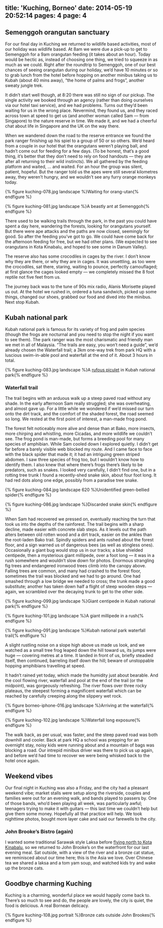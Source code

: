 title: 'Kuching, Borneo'
date: 2014-05-19 20:52:14
pages: 4
page: 4
---

## Semenggoh orangutan sanctuary

For our final day in Kuching we returned to wildlife based activities, most of our holiday was wildlife based. At 8am we were due a pick-up to get to Semenggoh for a 9am orangutan feeding (it takes about an hour). Today would be hectic as, instead of choosing one thing, we tried to squeeze in as much as we could. Right after the roundtrip to Semenggoh, one of our best chances of seeing orangutan during our holiday, we’d have 10 minutes or so to grab lunch from the hotel before hopping on another minibus taking us to Kubah (about 40 mins away), “the home of palms and frogs”, another sweaty jungle trek.

It didn’t start well though, at 8:20 there was still no sign of our pickup. The single activity we booked through an agency (rather than doing ourselves via our hotel taxi service), and we had problems. Turns out they’d been waiting for us in the wrong place. Nevermind, they found us, and they raced across town at speed to get us (and another woman called Sam — from Singapore) to the nature reserve in time. We made it, and we had a cheerful chat about life in Singapore and the UK on the way there.

When we wandered down the road to the reserve entrance we found the park ranger finishing up his spiel to a group of 50 or so others. We’d heard from a couple in our hotel that the orangutans weren’t playing ball, and hadn’t come out for feeding for a few days. (To be honest, that’s a good thing, it’s better that they don’t need to rely on food handouts — they are after all returning to their wild instincts). We all gathered by the feeding platform and waited, … and waited. For an hour the group was silent, patient, hopeful. But the ranger told us the apes were still several kilometres away, they weren’t hungry, and we wouldn’t see any furry orange monkeys today.

{% figure kuching-078.jpg landscape %}Waiting for orang-utan{% endfigure %}

{% figure kuching-081.jpg landscape %}A beastly ant at Semenggoh{% endfigure %}

There used to be walking trails through the park, in the past you could have spent a day here, wandering the forests, looking for orangutans yourself. But there were ape attacks and the paths are now closed, seemingly for good. So after the feeding you’ve got to go. We could have come back for the afternoon feeding for free, but we had other plans. (We expected to see orangutans in Kota Kinabalu, and hoped to see some in Danum Valley).

The reserve also has some crocodiles in cages by the river. I don’t know why they are there, or why they are in cages. It was unsettling, as too were the crocodiles, sat there, staring, waiting to pounce, perfectly camouflaged; at first glance the cages looked empty — we completely missed the 8 foot reptile not five feet from us.

The journey back was to the tune of 90s mix radio, Alanis Morisette played us out. At the hotel we rushed in, ordered a tuna sandwich, picked up some things, changed our shoes, grabbed our food and dived into the minibus. Next stop Kubah.

## Kubah national park

Kubah national park is famous for its variety of frog and palm species (though the frogs are nocturnal and you need to stop the night if you want to see them). The park ranger was the most charismatic and friendly man we met in all of Malaysia. “The trails are easy, you won’t need a guide”, we’d already chosen the Waterfall trail; a 3km one-way trek from park HQ with a luscious swim-in-able pool and waterfall at the end of it. About 3 hours in total.

{% figure kuching-083.jpg landscape %}A [rufous piculet](http://www.projectnoah.org/spottings/242276082 "Project Noah") in Kubah national park{% endfigure %}

### Waterfall trail

The trail begins with an arduous walk up a steep paved road without any shade. In the early afternoon Sam really struggled; she was overheating, and almost gave up. For a little while we wondered if we’d missed our turn onto the dirt track, and the comfort of the shaded forest, the road seemed so long. We rested at the first point of interest, a man-made frog pond.

The forest felt noticeably more alive and dense than at Bako, more insects, more chirping and whistling, more Cicadas, and more wildlife we couldn’t see. The frog pond is man-made, but forms a breeding pool for many species of amphibian. While Sam cooled down I explored quietly. I didn’t get far before a barely visible web blocked my route. And I came face to face with the black spider that made it; it had an intriguing green striped abdomen. I saw three species of frog too, but I wouldn’t know how to identify them. I also knew that where there’s frogs there’s likely to be predators, such as snakes. I looked very carefully, I didn’t find one, but in a rotting tree trunk I found a recently-shed snake skin, about four foot long. It had red dots along one edge, possibly from a paradise tree snake.

{% figure kuching-084.jpg landscape 620 %}Unidentified green-bellied spider{% endfigure %}

{% figure kuching-086.jpg landscape %}Discarded snake skin{% endfigure %}

When Sam had recovered we pressed on, eventually reaching the turn that took us into the depths of the rainforest. The trail begins with a sharp decline, made easier with concrete slab steps. As it levels out the path alters between old rotten wood and a dirt track, easier on the ankles than the root-laden Bako trail. Spindly spiders and ants rushed about the forest floor, and a sign warned us of dangerous bees (as well as stingless ones). Occasionally a giant bug would stop us in our tracks; a blue shielded centipede, then a mysterious giant millipede, over a foot long — it was in a rush somewhere and wouldn’t slow down for photos. Enormous strangling fig trees and endangered ironwood trees climb into the canopy above. Falling trees are common, and many had crashed to the forest floor, sometimes the trail was blocked and we had to go around. One had smashed through a low bridge we needed to cross; the trunk made a good substitute; another has taken down half a flight of steep wooden steps — again, we scrambled over the decaying trunk to get to the other side.

{% figure kuching-099.jpg landscape %}Giant centipede in Kubah national park{% endfigure %}

{% figure kuching-101.jpg landscape %}A giant millipede in a rush{% endfigure %}

{% figure kuching-091.jpg landscape %}Kubah national park waterfall trail{% endfigure %}

A slight rustling noise on a slope high above us made us look, and we watched as a small tree frog leaped down the hill toward us, its jumps were huge — covering metres at a time. It landed in front of us, briefly steadied itself, then continued, barreling itself down the hill; beware of unstoppable hopping amphibians travelling at speed.

It hadn’t rained yet today, which made the humidity just about bearable. And the cool flowing river, waterfall and pool at the end of the trail (or the midpoint), was gorgeously refreshing. The river flows over three rocky plateaus, the steepest forming a magnificent waterfall which can be reached by carefully creeping along the slippery wet rock.

{% figure borneo-iphone-016.jpg landscape %}Arriving at the waterfall{% endfigure %}

{% figure kuching-102.jpg landscape %}Waterfall long exposure{% endfigure %}

The walk back, as per usual, was faster, and the steep paved road was both downhill and cooler. Back at park HQ a school was prepping for an overnight stay, noisy kids were running about and a mountain of bags was blocking a road. Our intrepid minibus driver was there to pick us up again, and before we’d had time to recover we were being whisked back to the hotel once again.

## Weekend vibes

Our final night in Kuching was also a Friday, and the city had a pleasant weekend vibe; market stalls were setup along the riverside, couples and families were out for an evening walk, and bands played to passers by. One of those bands, who’d been playing all week, was particularly awful; teenagers trying to make it with guitars — this last time we couldn’t help but give them some money. Hopefully all that practice will help. We took nighttime photos, bought more layer cake and said our farewells to the city.

### John Brooke’s Bistro (again)

I wanted some traditional Sarawak style Laksa before [flying north to Kota Kinabalu](/2014/05/shangri-la-rasa-ria-borneo/ "Shangri-la Rasa Ria, Borneo"), so we returned to John Brooke’s on the waterfront for our last evening meal. Sat outside, with a view of the river and a bronze cat statue, we reminisced about our time here; this is the Asia we love. Over Chinese tea we shared a laksa and a tom yam soup, and watched kids try and wake up the bronze cats.

## Goodbye charming Kuching

Kuching is a charming, wonderful place we would happily come back to. There’s so much to see and do, the people are lovely, the city is quiet, the food is delicious. A real Bornean delicacy.

{% figure kuching-108.jpg portrait %}Bronze cats outside John Brookes{% endfigure %}
